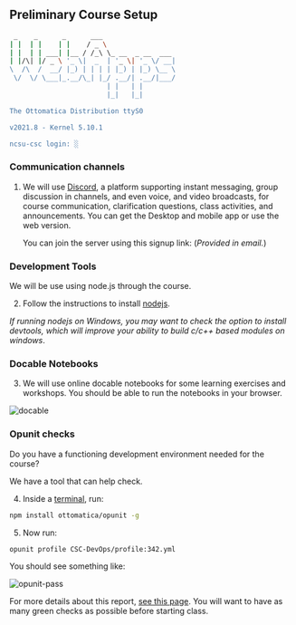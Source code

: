 ## Preliminary Course Setup

```bash
 _    _      _      ___                  
| |  | |    | |    / _ \                 
| |  | | ___| |__ / /_\ \_ __  _ __  ___ 
| |/\| |/ _ \ '_ \|  _  | '_ \| '_ \/ __|
\  /\  /  __/ |_) | | | | |_) | |_) \__ \
 \/  \/ \___|_.__/\_| |_/ .__/| .__/|___/
                        | |   | |        
                        |_|   |_|

The Ottomatica Distribution ttyS0

v2021.8 - Kernel 5.10.1

ncsu-csc login: ░
```

### Communication channels

1. We will use [Discord](https://discord.com/), a platform supporting instant messaging, group discussion in channels, and even voice, and video broadcasts, for course communication, clarification questions, class activities, and announcements. You can get the Desktop and mobile app or use the web version.  

    You can join the server using this signup link:
    (_Provided in email._)

### Development Tools

We will be use using node.js through the course.

2. Follow the instructions to install [nodejs](https://nodejs.org/en/). 

_If running nodejs on Windows, you may want to check the option to install devtools, which will improve your ability to build c/c++ based modules on windows_.

### Docable Notebooks

3. We will use online docable notebooks for some learning exercises and workshops. You should be able to run the notebooks in your browser.

![docable](https://github.com/CSC-DevOps/Course/raw/master/imgs/docable-term.jpeg)


### Opunit checks

Do you have a functioning development environment needed for the course? 

We have a tool that can help check.

4. Inside a [terminal](https://github.com/chrisparnin/EngineeringBasics/blob/master/Shells.md#shells), run:

```bash
npm install ottomatica/opunit -g
```

5. Now run:

```bash
opunit profile CSC-DevOps/profile:342.yml
```

You should see something like:

![opunit-pass](imgs/opunit-pass.png)

For more details about this report, [see this page](https://github.com/CSC-DevOps/profile). You will want to have as many green checks as possible before starting class.
